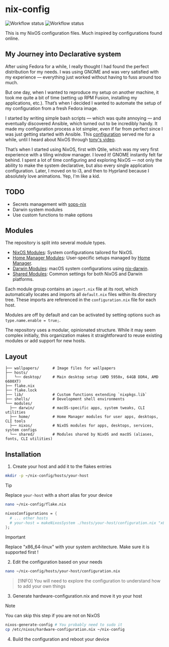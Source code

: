 # nix-config

![Workflow status](https://github.com/wiizzl/nix-config/actions/workflows/flake-check.yml/badge.svg)
![Workflow status](https://github.com/wiizzl/nix-config/actions/workflows/flake-updater.yml/badge.svg)

This is my NixOS configuration files. Much inspired by configurations found online.

## My Journey into Declarative system

After using Fedora for a while, I really thought I had found the perfect distribution for my needs. I was using GNOME and was very satisfied with my experience — everything just worked without having to fuss around too much.

But one day, when I wanted to reproduce my setup on another machine, it took me quite a bit of time (setting up RPM Fusion, installing my applications, etc.). That’s when I decided I wanted to automate the setup of my configuration from a fresh Fedora image.

I started by writing simple bash scripts — which was quite annoying — and eventually discovered Ansible, which turned out to be incredibly handy. It made my configuration process a lot simpler, even if far from perfect since I was just getting started with Ansible. This [configuration](https://github.com/wiizzl/fedora-setup) served me for a while, until I heard about NixOS through [tony's video](https://www.youtube.com/watch?v=2QjzI5dXwDY).

That’s when I started using NixOS, first with Qtile, which was my very first experience with a tiling window manager. I loved it! GNOME instantly felt far behind. I spent a lot of time configuring and exploring NixOS — not only the ability to make the system declarative, but also every single application configuration. Later, I moved on to i3, and then to Hyprland because I absolutely love animations. Yep, I'm like a kid.

## TODO

- Secrets management with [sops-nix](https://github.com/Mic92/sops-nix)
- Darwin system modules
- Use custom functions to make options

## Modules

The repository is split into several module types.

- [NixOS Modules](https://github.com/wiizzl/nix-config/tree/main/modules/nixos): System configurations tailored for NixOS.
- [Home Manager Modules](https://github.com/wiizzl/nix-config/tree/main/modules/home): User-specific setups managed by [Home Manager](https://github.com/nix-community/home-manager).
- [Darwin Modules](https://github.com/wiizzl/nix-config/tree/main/modules/darwin): macOS system configurations using [nix-darwin](https://github.com/nix-darwin/nix-darwin).
- [Shared Modules](https://github.com/wiizzl/nix-config/tree/main/modules/shared): Common settings for both NixOS and Darwin platforms.

Each module group contains an `import.nix` file at its root, which automatically locates and imports all `default.nix` files within its directory tree. These imports are referenced in the `configuration.nix` file for each host.

Modules are off by default and can be activated by setting options such as `type.name.enable = true;`.

The repository uses a modular, opinionated structure. While it may seem complex initially, this organization makes it straightforward to reuse existing modules or add support for new hosts.

## Layout

```
├── wallpapers/      # Image files for wallpapers
├── hosts/
│   └── desktop/     # Main desktop setup (AMD 5950x, 64GB DDR4, AMD 6600XT)
├── flake.nix
├── flake.lock
├── lib/             # Custom functions extending `nixpkgs.lib`
├── shells/          # Development shell environments
└── modules/
  ├── darwin/        # macOS-specific apps, system tweaks, CLI utilities
  ├── home/          # Home Manager modules for user apps, desktops, CLI tools
  ├── nixos/         # NixOS modules for apps, desktops, services, system configs
  └── shared/        # Modules shared by NixOS and macOS (aliases, fonts, CLI utilities)
```

## Installation

1. Create your host and add it to the flakes entries

```sh
mkdir -p ~/nix-config/hosts/your-host
```

> [!TIP]
> Replace `your-host` with a short alias for your device

```sh
nano ~/nix-config/flake.nix
```

```nix
nixosConfigurations = {
  # ... other hosts
  # your-host = makeNixosSystem ./hosts/your-host/configuration.nix "x86_64-linux";
};
```

> [!IMPORTANT]
> Replace "x86_64-linux" with your system architecture. Make sure it is supported first !

2. Edit the configuration based on your needs

```sh
nano ~/nix-config/hosts/your-host/configuration.nix
```

> [!INFO]
> You will need to explore the configuration to understand how to add your own things

3. Generate hardware-configuration.nix and move it yo your host

> [!NOTE]
> You can skip this step if you are not on NixOS

```sh
nixos-generate-config # You probably need to sudo it
cp /etc/nixos/hardware-configuration.nix ~/nix-config
```

4. Build the configuration and reboot your device
